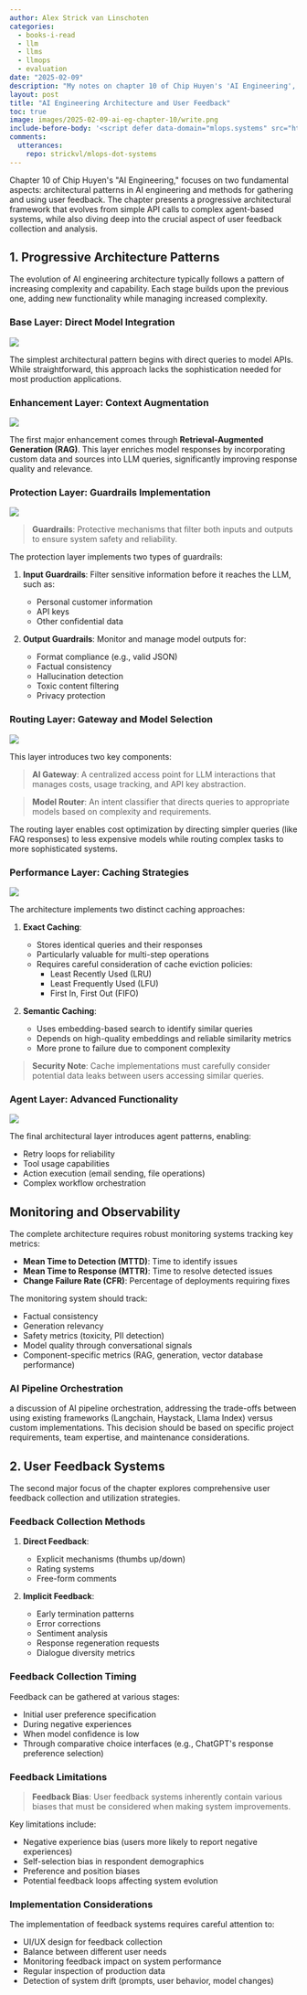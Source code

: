 ```yaml
---
author: Alex Strick van Linschoten
categories:
  - books-i-read
  - llm
  - llms
  - llmops
  - evaluation
date: "2025-02-09"
description: "My notes on chapter 10 of Chip Huyen's 'AI Engineering', an exploration of modern AI system architecture patterns and user feedback mechanisms, covering the evolution from simple API integrations to complex agent-based systems, including practical implementations of RAG, guardrails, caching strategies, and systematic approaches to gathering and utilizing user feedback for continuous improvement."
layout: post
title: "AI Engineering Architecture and User Feedback"
toc: true
image: images/2025-02-09-ai-eg-chapter-10/write.png
include-before-body: '<script defer data-domain="mlops.systems" src="https://plausible.io/js/script.js"></script>'
comments:
  utterances:
    repo: strickvl/mlops-dot-systems
---
```


Chapter 10 of Chip Huyen's "AI Engineering," focuses on two fundamental aspects: architectural patterns in AI engineering and methods for gathering and using user feedback. The chapter presents a progressive architectural framework that evolves from simple API calls to complex agent-based systems, while also diving deep into the crucial aspect of user feedback collection and analysis.

## 1. Progressive Architecture Patterns

The evolution of AI engineering architecture typically follows a pattern of increasing complexity and capability. Each stage builds upon the previous one, adding new functionality while managing increased complexity.

### Base Layer: Direct Model Integration

![](images/2025-02-09-ai-eg-chapter-10/simple.png)

The simplest architectural pattern begins with direct queries to model APIs. While straightforward, this approach lacks the sophistication needed for most production applications.

### Enhancement Layer: Context Augmentation

![](images/2025-02-09-ai-eg-chapter-10/context.png)

The first major enhancement comes through **Retrieval-Augmented Generation (RAG)**. This layer enriches model responses by incorporating custom data and sources into LLM queries, significantly improving response quality and relevance.

### Protection Layer: Guardrails Implementation

![](images/2025-02-09-ai-eg-chapter-10/guardrails.png)

> **Guardrails**: Protective mechanisms that filter both inputs and outputs to ensure system safety and reliability.

The protection layer implements two types of guardrails:

1. **Input Guardrails**: Filter sensitive information before it reaches the LLM, such as:

   - Personal customer information
   - API keys
   - Other confidential data

2. **Output Guardrails**: Monitor and manage model outputs for:

   - Format compliance (e.g., valid JSON)
   - Factual consistency
   - Hallucination detection
   - Toxic content filtering
   - Privacy protection

### Routing Layer: Gateway and Model Selection

![](images/2025-02-09-ai-eg-chapter-10/extra_modules.png)

This layer introduces two key components:

> **AI Gateway**: A centralized access point for LLM interactions that manages costs, usage tracking, and API key abstraction.

> **Model Router**: An intent classifier that directs queries to appropriate models based on complexity and requirements.

The routing layer enables cost optimization by directing simpler queries (like FAQ responses) to less expensive models while routing complex tasks to more sophisticated systems.

### Performance Layer: Caching Strategies

![](images/2025-02-09-ai-eg-chapter-10/cache.png)

The architecture implements two distinct caching approaches:

1. **Exact Caching**:

   - Stores identical queries and their responses
   - Particularly valuable for multi-step operations
   - Requires careful consideration of cache eviction policies:
     - Least Recently Used (LRU)
     - Least Frequently Used (LFU)
     - First In, First Out (FIFO)

2. **Semantic Caching**:

   - Uses embedding-based search to identify similar queries
   - Depends on high-quality embeddings and reliable similarity metrics
   - More prone to failure due to component complexity

> **Security Note**: Cache implementations must carefully consider potential data leaks between users accessing similar queries.

### Agent Layer: Advanced Functionality

![](images/2025-02-09-ai-eg-chapter-10/write.png)

The final architectural layer introduces agent patterns, enabling:

- Retry loops for reliability
- Tool usage capabilities
- Action execution (email sending, file operations)
- Complex workflow orchestration

## Monitoring and Observability

The complete architecture requires robust monitoring systems tracking key metrics:

- **Mean Time to Detection (MTTD)**: Time to identify issues
- **Mean Time to Response (MTTR)**: Time to resolve detected issues
- **Change Failure Rate (CFR)**: Percentage of deployments requiring fixes

The monitoring system should track:

- Factual consistency
- Generation relevancy
- Safety metrics (toxicity, PII detection)
- Model quality through conversational signals
- Component-specific metrics (RAG, generation, vector database performance)

### AI Pipeline Orchestration

a discussion of AI pipeline orchestration, addressing the trade-offs between using existing frameworks (Langchain, Haystack, Llama Index) versus custom implementations. This decision should be based on specific project requirements, team expertise, and maintenance considerations.

## 2. User Feedback Systems

The second major focus of the chapter explores comprehensive user feedback collection and utilization strategies.

### Feedback Collection Methods

1. **Direct Feedback**:

   - Explicit mechanisms (thumbs up/down)
   - Rating systems
   - Free-form comments

2. **Implicit Feedback**:

   - Early termination patterns
   - Error corrections
   - Sentiment analysis
   - Response regeneration requests
   - Dialogue diversity metrics

### Feedback Collection Timing

Feedback can be gathered at various stages:

- Initial user preference specification
- During negative experiences
- When model confidence is low
- Through comparative choice interfaces (e.g., ChatGPT's response preference selection)

### Feedback Limitations

> **Feedback Bias**: User feedback systems inherently contain various biases that must be considered when making system improvements.

Key limitations include:

- Negative experience bias (users more likely to report negative experiences)
- Self-selection bias in respondent demographics
- Preference and position biases
- Potential feedback loops affecting system evolution

### Implementation Considerations

The implementation of feedback systems requires careful attention to:

- UI/UX design for feedback collection
- Balance between different user needs
- Monitoring feedback impact on system performance
- Regular inspection of production data
- Detection of system drift (prompts, user behavior, model changes)
